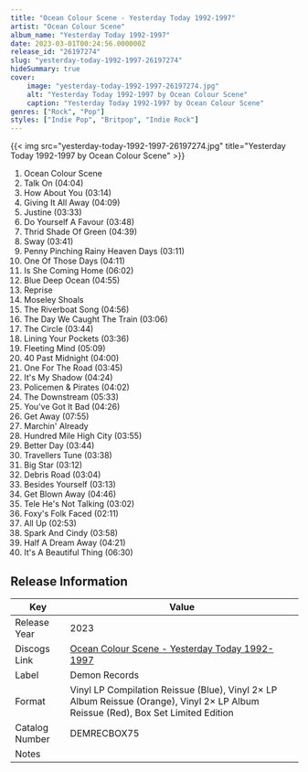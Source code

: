 ```yaml
---
title: "Ocean Colour Scene - Yesterday Today 1992-1997"
artist: "Ocean Colour Scene"
album_name: "Yesterday Today 1992-1997"
date: 2023-03-01T00:24:56.000000Z
release_id: "26197274"
slug: "yesterday-today-1992-1997-26197274"
hideSummary: true
cover:
    image: "yesterday-today-1992-1997-26197274.jpg"
    alt: "Yesterday Today 1992-1997 by Ocean Colour Scene"
    caption: "Yesterday Today 1992-1997 by Ocean Colour Scene"
genres: ["Rock", "Pop"]
styles: ["Indie Pop", "Britpop", "Indie Rock"]
---
```


{{< img src="yesterday-today-1992-1997-26197274.jpg" title="Yesterday Today 1992-1997 by Ocean Colour Scene" >}}

<!-- section break -->

1. Ocean Colour Scene
2. Talk On (04:04)
3. How About You (03:14)
4. Giving It All Away (04:09)
5. Justine  (03:33)
6. Do Yourself A Favour (03:48)
7. Thrid Shade Of Green (04:39)
8. Sway (03:41)
9. Penny Pinching Rainy Heaven Days (03:11)
10. One Of Those Days (04:11)
11. Is She Coming Home (06:02)
12. Blue Deep Ocean (04:55)
13. Reprise
14. Moseley Shoals
15. The Riverboat Song (04:56)
16. The Day We Caught The Train (03:06)
17. The Circle (03:44)
18. Lining Your Pockets (03:36)
19. Fleeting Mind (05:09)
20. 40 Past Midnight (04:00)
21. One For The Road (03:45)
22. It's My Shadow (04:24)
23. Policemen & Pirates (04:02)
24. The Downstream (05:33)
25. You've Got It Bad (04:26)
26. Get Away (07:55)
27. Marchin' Already
28. Hundred Mile High City (03:55)
29. Better Day (03:44)
30. Travellers Tune (03:38)
31. Big Star (03:12)
32. Debris Road (03:04)
33. Besides Yourself (03:13)
34. Get Blown Away (04:46)
35. Tele He's Not Talking (03:02)
36. Foxy's Folk Faced (02:11)
37. All Up (02:53)
38. Spark And Cindy (03:58)
39. Half A Dream Away (04:21)
40. It's A Beautiful Thing (06:30)

<!-- section break -->








## Release Information
|  Key           | Value                                                |
| ---------------| ---------------------------------------------------- |
| Release Year   | 2023                                   |
| Discogs Link   | [Ocean Colour Scene - Yesterday Today 1992-1997](https://www.discogs.com/release/26197274-Ocean-Colour-Scene-Yesterday-Today-1992-1997) |
| Label          | Demon Records |
| Format         | Vinyl LP Compilation Reissue (Blue), Vinyl 2× LP Album Reissue (Orange), Vinyl 2× LP Album Reissue (Red), Box Set Limited Edition |
| Catalog Number | DEMRECBOX75 |
| Notes |   |
